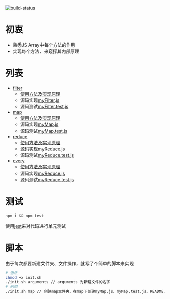 ![build-status](https://travis-ci.org/little-white/js-array-method.svg?branch=master)

# 初衷

* 熟悉JS Array中每个方法的作用
* 实现每个方法，来窥探其内部原理

# 列表

* [filter](./filter/README.md)
  * [使用方法及实现原理](./filter/README.md)
  * 源码实现[myFilter.js](./filter/myFilter.js)
  * 源码测试[myFilter.test.js](./filter/myFilter.test.js)
* [map](./map/README.md)
  - [使用方法及实现原理](./map/README.md)
  - 源码实现[myMap.js](./map/myMap.js)
  - 源码测试[myMap.test.js](./map/myMap.test.js)
* [reduce](./reduce/README.md)
  - [使用方法及实现原理](./reduce/README.md)
  - 源码实现[myReduce.js](./reduce/myReduce.js)
  - 源码测试[myReduce.test.js](./reduce/myReduce.test.js)
* [every](./every/README.md)
  - [使用方法及实现原理](./every/README.md)
  - 源码实现[myReduce.js](./every/myEvery.js)
  - 源码测试[myReduce.test.js](./every/myEvery.test.js)

# 测试

```javascript
npm i && npm test
```

使用[jest](https://facebook.github.io/jest/)来对代码进行单元测试

# 脚本

由于每次都要新建文件夹、文件操作，就写了个简单的脚本来实现

```bash
# 语法
chmod +x init.sh
./init.sh arguments // arguments 为新建文件的名字
# 例如
./init.sh map // 创建map文件夹、在map下创建myMap.js、myMap.test.js、README.MD文件
```
